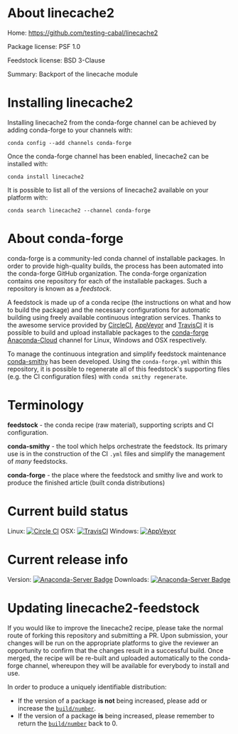 About linecache2
================

Home: https://github.com/testing-cabal/linecache2

Package license: PSF 1.0

Feedstock license: BSD 3-Clause

Summary: Backport of the linecache module



Installing linecache2
=====================

Installing linecache2 from the conda-forge channel can be achieved by adding conda-forge to your channels with:

```
conda config --add channels conda-forge
```

Once the conda-forge channel has been enabled, linecache2 can be installed with:

```
conda install linecache2
```

It is possible to list all of the versions of linecache2 available on your platform with:

```
conda search linecache2 --channel conda-forge
```


About conda-forge
=================

conda-forge is a community-led conda channel of installable packages.
In order to provide high-quality builds, the process has been automated into the
conda-forge GitHub organization. The conda-forge organization contains one repository
for each of the installable packages. Such a repository is known as a *feedstock*.

A feedstock is made up of a conda recipe (the instructions on what and how to build
the package) and the necessary configurations for automatic building using freely
available continuous integration services. Thanks to the awesome service provided by
[CircleCI](https://circleci.com/), [AppVeyor](http://www.appveyor.com/)
and [TravisCI](https://travis-ci.org/) it is possible to build and upload installable
packages to the [conda-forge](https://anaconda.org/conda-forge)
[Anaconda-Cloud](http://docs.anaconda.org/) channel for Linux, Windows and OSX respectively.

To manage the continuous integration and simplify feedstock maintenance
[conda-smithy](http://github.com/conda-forge/conda-smithy) has been developed.
Using the ``conda-forge.yml`` within this repository, it is possible to regenerate all of
this feedstock's supporting files (e.g. the CI configuration files) with ``conda smithy regenerate``.


Terminology
===========

**feedstock** - the conda recipe (raw material), supporting scripts and CI configuration.

**conda-smithy** - the tool which helps orchestrate the feedstock.
                   Its primary use is in the construction of the CI ``.yml`` files
                   and simplify the management of *many* feedstocks.

**conda-forge** - the place where the feedstock and smithy live and work to
                  produce the finished article (built conda distributions)

Current build status
====================

Linux: [![Circle CI](https://circleci.com/gh/conda-forge/linecache2-feedstock.svg?style=svg)](https://circleci.com/gh/conda-forge/linecache2-feedstock)
OSX: [![TravisCI](https://travis-ci.org/conda-forge/linecache2-feedstock.svg?branch=master)](https://travis-ci.org/conda-forge/linecache2-feedstock)
Windows: [![AppVeyor](https://ci.appveyor.com/api/projects/status/github/conda-forge/linecache2-feedstock?svg=True)](https://ci.appveyor.com/project/conda-forge/linecache2-feedstock/branch/master)

Current release info
====================
Version: [![Anaconda-Server Badge](https://anaconda.org/conda-forge/linecache2/badges/version.svg)](https://anaconda.org/conda-forge/linecache2)
Downloads: [![Anaconda-Server Badge](https://anaconda.org/conda-forge/linecache2/badges/downloads.svg)](https://anaconda.org/conda-forge/linecache2)


Updating linecache2-feedstock
=============================

If you would like to improve the linecache2 recipe, please take the normal
route of forking this repository and submitting a PR. Upon submission, your changes will
be run on the appropriate platforms to give the reviewer an opportunity to confirm that the
changes result in a successful build. Once merged, the recipe will be re-built and uploaded
automatically to the conda-forge channel, whereupon they will be available for everybody to
install and use.

In order to produce a uniquely identifiable distribution:
 * If the version of a package **is not** being increased, please add or increase
   the [``build/number``](http://conda.pydata.org/docs/building/meta-yaml.html#build-number-and-string).
 * If the version of a package **is** being increased, please remember to return
   the [``build/number``](http://conda.pydata.org/docs/building/meta-yaml.html#build-number-and-string)
   back to 0.
